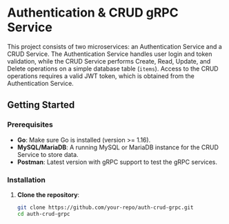 # Authentication & CRUD gRPC Service

This project consists of two microservices: an Authentication Service and a CRUD Service. The Authentication Service handles user login and token validation, while the CRUD Service performs Create, Read, Update, and Delete operations on a simple database table (`items`). Access to the CRUD operations requires a valid JWT token, which is obtained from the Authentication Service.

## Getting Started

### Prerequisites
- **Go**: Make sure Go is installed (version >= 1.16).
- **MySQL/MariaDB**: A running MySQL or MariaDB instance for the CRUD Service to store data.
- **Postman**: Latest version with gRPC support to test the gRPC services.

### Installation
1. **Clone the repository**:
   ```bash
   git clone https://github.com/your-repo/auth-crud-grpc.git
   cd auth-crud-grpc
